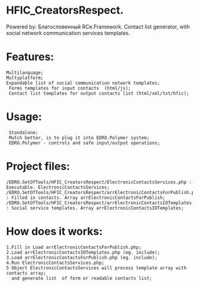 # HFIC_CreatorsRespect.  
Powered by: Благословенный RCe.Framework.
Contact list generator, with social network communication services templates.

# Features:
    Multilanguage;
    Multyplatform;
    Expandable list of social communication network templates;
     Forms templates for input contacts  (html/js);
     Contact list templates for output contacts list (html/xml/txt/hfic);
     
# Usage:
     Standalone;
     Mutch better, is to plug it into EDRO.Polymer system;
     EDRO.Polymer - controls and safe input/output operations;
     
# Project files:
    /EDRO.SetOfTools/HFIC_CreatorsRespect/ElectronicContactsServices.php : Executable. ElectronicContactsServices;
    /EDRO.SetOfTools/HFIC_CreatorsRespect/arrElectronicContactsForPublish.php : Filled in contacts. Array arrElectronicContactsForPublish;
    /EDRO.SetOfTools/HFIC_CreatorsRespect/arrElectronicContactsIOTemplates.php  : Social service templates. Array arrElectronicContactsIOTemplates;
    
# How does it works:
    1.Fill in Load arrElectronicContactsForPublish.php;
    2.Load arrElectronicContactsIOTemplates.php (eg. include);
    3.Load arrElectronicContactsForPublish.php (eg. include);
    4.Run ElectronicContactsServices.php;
    5 Object ElectronicContactsServices will process template array with contacts array;
      and generate list  of form or readable contacts list;
    

